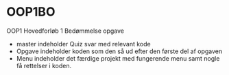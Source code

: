 # OOP1BO
OOP1 Hovedforløb 1 Bedømmelse opgave
- master indeholder Quiz svar med relevant kode
- Opgave indeholder koden som den så ud efter den første del af opgaven
- Menu indeholder det færdige projekt med fungerende menu samt nogle få rettelser i koden.
